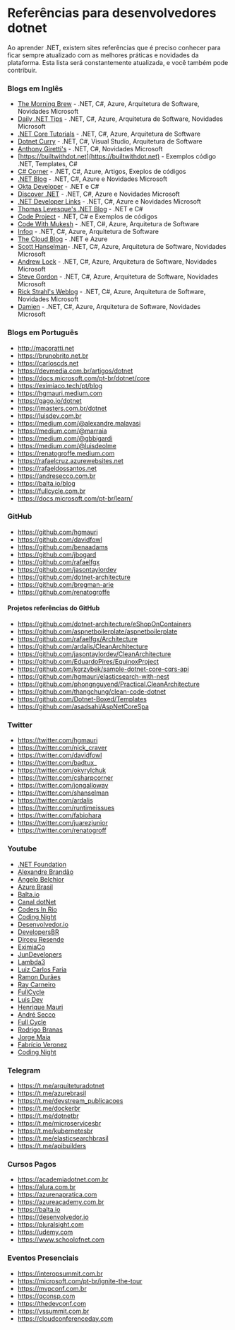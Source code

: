 # Referências para desenvolvedores dotnet

Ao aprender .NET, existem sites referências que é preciso conhecer para ficar sempre atualizado com as melhores práticas e novidades da plataforma. 
Esta lista será constantemente atualizada, e você também pode contribuir.

### Blogs em Inglês
* [The Morning Brew](https://blog.cwa.me.uk) - .NET, C#, Azure, Arquitetura de Software, Novidades Microsoft
* [Daily .NET Tips](https://dailydotnettips.com) - .NET, C#, Azure, Arquitetura de Software, Novidades Microsoft
* [.NET Core Tutorials](https://dotnetcoretutorials.com) - .NET, C#, Azure, Arquitetura de Software
* [Dotnet Curry](https://dotnetcurry.com) - .NET, C#, Visual Studio, Arquitetura de Software
* [Anthony Giretti's](https://anthonygiretti.com) - .NET, C#, Novidades Microsoft
* [https://builtwithdot.net](https://builtwithdot.net) - Exemplos código .NET, Templates, C#
* [C# Corner](https://www.c-sharpcorner.com) - .NET, C#, Azure, Artigos, Exeplos de códigos
* [.NET Blog](https://devblogs.microsoft.com/dotnet) - .NET, C#, Azure e Novidades Microsoft
* [Okta Developer](https://developer.okta.com/blog) - .NET e C#
* [Discover .NET](https://discoverdot.net) - .NET, C#, Azure e Novidades Microsoft
* [.NET Developer Links](https://links.danrigby.com) - .NET, C#, Azure e Novidades Microsoft
* [Thomas Levesque's .NET Blog](https://thomaslevesque.com) - .NET e C#
* [Code Project](https://codeproject.com) - .NET, C# e Exemplos de códigos
* [Code With Mukesh](https://codewithmukesh.com/blog) - .NET, C#, Azure, Arquitetura de Software
* [Infoq](https://infoq.com/net-core/articles) - .NET, C#, Azure, Arquitetura de Software
* [The Cloud Blog](https://thecloudblog.net) - .NET e Azure
* [Scott Hanselman](https://www.hanselman.com/blog)- .NET, C#, Azure, Arquitetura de Software, Novidades Microsoft
* [Andrew Lock](https://andrewlock.net/) - .NET, C#, Azure, Arquitetura de Software, Novidades Microsoft
* [Steve Gordon](https://www.stevejgordon.co.uk/) - .NET, C#, Azure, Arquitetura de Software, Novidades Microsoft
* [Rick Strahl's Weblog](https://weblog.west-wind.com) - .NET, C#, Azure, Arquitetura de Software, Novidades Microsoft
* [Damien](https://damienbod.com/) - .NET, C#, Azure, Arquitetura de Software, Novidades Microsoft

### Blogs em Português
* http://macoratti.net
* https://brunobrito.net.br
* https://carloscds.net
* https://devmedia.com.br/artigos/dotnet
* https://docs.microsoft.com/pt-br/dotnet/core
* https://eximiaco.tech/pt/blog
* https://hgmauri.medium.com
* https://gago.io/dotnet
* https://imasters.com.br/dotnet
* https://luisdev.com.br
* https://medium.com/@alexandre.malavasi
* https://medium.com/@marraia
* https://medium.com/@gbbigardi
* https://medium.com/@luisdeolme
* https://renatogroffe.medium.com
* https://rafaelcruz.azurewebsites.net
* https://rafaeldossantos.net
* https://andresecco.com.br
* https://balta.io/blog
* https://fullcycle.com.br
* https://docs.microsoft.com/pt-br/learn/

### GitHub
* https://github.com/hgmauri
* https://github.com/davidfowl
* https://github.com/benaadams
* https://github.com/jbogard
* https://github.com/rafaelfgx
* https://github.com/jasontaylordev
* https://github.com/dotnet-architecture
* https://github.com/bregman-arie
* https://github.com/renatogroffe

#### Projetos referências do GitHub
* https://github.com/dotnet-architecture/eShopOnContainers
* https://github.com/aspnetboilerplate/aspnetboilerplate
* https://github.com/rafaelfgx/Architecture
* https://github.com/ardalis/CleanArchitecture
* https://github.com/jasontaylordev/CleanArchitecture
* https://github.com/EduardoPires/EquinoxProject
* https://github.com/kgrzybek/sample-dotnet-core-cqrs-api
* https://github.com/hgmauri/elasticsearch-with-nest
* https://github.com/phongnguyend/Practical.CleanArchitecture
* https://github.com/thangchung/clean-code-dotnet
* https://github.com/Dotnet-Boxed/Templates
* https://github.com/asadsahi/AspNetCoreSpa

### Twitter
* https://twitter.com/hgmauri
* https://twitter.com/nick_craver
* https://twitter.com/davidfowl
* https://twitter.com/badtux_
* https://twitter.com/okyrylchuk
* https://twitter.com/csharpcorner
* https://twitter.com/jongalloway
* https://twitter.com/shanselman
* https://twitter.com/ardalis
* https://twitter.com/runtimeissues
* https://twitter.com/fabiohara
* https://twitter.com/juarezjunior
* https://twitter.com/renatogroff

### Youtube
* [.NET Foundation](https://www.youtube.com/channel/UCiaZbznpWV1o-KLxj8zqR6A)
* [Alexandre Brandão](https://www.youtube.com/c/abrandaol)
* [Angelo Belchior](https://www.youtube.com/user/angelobelchior)
* [Azure Brasil](https://www.youtube.com/channel/UCgRzOTVWlyshyIgmxtbYgaQ)
* [Balta.io](https://www.youtube.com/channel/UCgnACLvM9O5lfm9ZBh_d3cg)
* [Canal dotNet](https://www.youtube.com/channel/UCIahKJr2Q50Sprk5ztPGnVg)
* [Coders In Rio](https://www.youtube.com/channel/UC65S8lTO_ajBIAwK7ZEraAw)
* [Coding Night](https://www.youtube.com/channel/UCLoVnmvp0fYn-BCK7yKTxUQ)
* [Desenvolvedor.io](https://www.youtube.com/channel/UCC-i2bS_oH2os9niHX2ApOA)
* [DevelopersBR](https://www.youtube.com/channel/UCGhSrtP0-1qq0XPbnMpi2kQ)
* [Dirceu Resende](https://www.youtube.com/channel/UCCVLb9jTx8MlFOUoNrJwHcw)
* [EximiaCo](https://www.youtube.com/channel/UCwX5b4ru7-vkcxrg-3ehbPA)
* [JunDevelopers](https://www.youtube.com/channel/UCs4Ptuva_4ihqbqJEXIAw7w)
* [Lambda3](https://www.youtube.com/user/Lambda3TV)
* [Luiz Carlos Faria](https://www.youtube.com/user/luizcarlosfaria)
* [Ramon Durães](https://www.youtube.com/user/ramonduraes)
* [Ray Carneiro](https://www.youtube.com/channel/UCKxcWRgbLoPTJXcTxMYoHFA)
* [FullCycle](https://www.youtube.com/c/FullCycle)
* [Luis Dev](https://www.youtube.com/c/luisdev)
* [Henrique Mauri](https://www.youtube.com/c/HenriqueMauri)
* [André Secco](https://www.youtube.com/c/AndreSecco)
* [Full Cycle](https://www.youtube.com/c/FullCycle)
* [Rodrigo Branas](https://www.youtube.com/c/RodrigoBranas)
* [Jorge Maia](https://www.youtube.com/c/CanaldoJorgeMaia)
* [Fabrício Veronez](https://www.youtube.com/c/fabricioveronez)
* [Coding Night](https://www.youtube.com/c/CodingNight)

### Telegram
* https://t.me/arquiteturadotnet
* https://t.me/azurebrasil
* https://t.me/devstream_publicacoes
* https://t.me/dockerbr
* https://t.me/dotnetbr
* https://t.me/microservicesbr
* https://t.me/kubernetesbr
* https://t.me/elasticsearchbrasil
* https://t.me/apibuilders

### Cursos Pagos
* https://academiadotnet.com.br
* https://alura.com.br
* https://azurenapratica.com
* https://azureacademy.com.br
* https://balta.io
* https://desenvolvedor.io
* https://pluralsight.com
* https://udemy.com
* https://www.schoolofnet.com

### Eventos Presenciais
* https://interopsummit.com.br
* https://microsoft.com/pt-br/ignite-the-tour
* https://mvpconf.com.br
* https://qconsp.com
* https://thedevconf.com
* https://vssummit.com.br
* https://cloudconferenceday.com
